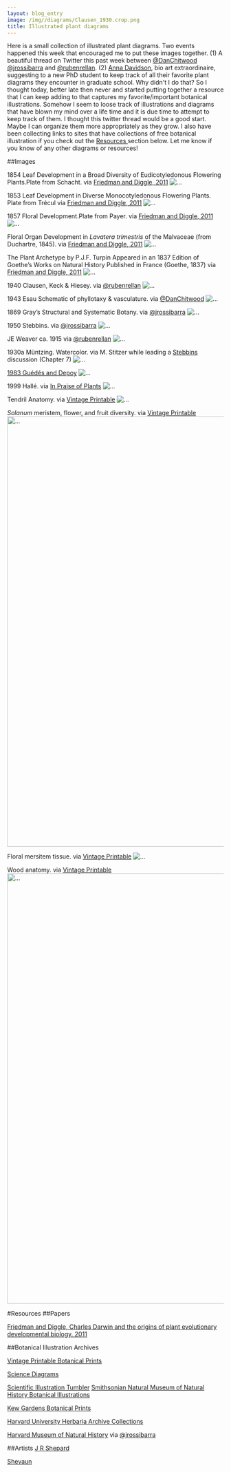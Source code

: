 ```yaml
---
layout: blog_entry
image: /img//diagrams/Clausen_1930.crop.png
title: Illustrated plant diagrams
---
```


Here is a small collection of illustrated plant diagrams.  Two events happened this week that encouraged me to put these images together.  (1) A beautiful thread on Twitter this past week between [@DanChitwood](https://twitter.com/DanChitwood) [@jrossibarra](https://twitter.com/jrossibarra) and [@rubenrellan](https://twitter.com/rubenrellan). (2) [Anna Davidson](https://twitter.com/bioartscientist), bio art extraordinaire, suggesting to a new PhD student to keep track of all their favorite plant diagrams they encounter in graduate school.  Why didn't I do that?  So I thought today, better late then never and started putting together a resource that I can keep adding to that captures my favorite/important botanical illustrations. Somehow I seem to loose track of illustrations and diagrams that have blown my mind over a life time and it is due time to attempt to keep track of them.  I thought this twitter thread would be a good start.  Maybe I can organize them more appropriately as they grow.  I also have been collecting links to sites that have collections of free botanical illustration if you check out the <a href = "#section1"> Resources </a>section below. Let me know if you know of any other diagrams or resources!

##Images

1854 Leaf Development in a Broad Diversity of Eudicotyledonous Flowering Plants.Plate from Schacht.  via [Friedman and Diggle, 2011](http://www.ncbi.nlm.nih.gov/pubmed/21515816)
<img src="{{ site.baseurl }}/img/diagrams/Sachact_1854.png" class="img-responsive center-block" alt="...">

1853 Leaf Development in Diverse Monocotyledonous Flowering Plants. Plate from Trécul via [Friedman and Diggle, 2011](http://www.ncbi.nlm.nih.gov/pubmed/21515816)
<img src="{{ site.baseurl }}/img/diagrams/monocotLeafDeveo.png" class="img-responsive center-block" alt="...">

1857 Floral Development.Plate from Payer. via [Friedman and Diggle, 2011](http://www.ncbi.nlm.nih.gov/pubmed/21515816)
<img src="{{ site.baseurl }}/img/diagrams/Floral1857.png" class="img-responsive center-block" alt="...">

Floral Organ Development in *Lavatera trimestris* of the Malvaceae (from Duchartre, 1845). via [Friedman and Diggle, 2011](http://www.ncbi.nlm.nih.gov/pubmed/21515816)
<img src="{{ site.baseurl }}/img/diagrams/FloralOrgan.png" class="img-responsive center-block" alt="...">

The Plant Archetype by P.J.F. Turpin Appeared in an 1837 Edition of Goethe’s Works on Natural History Published in France (Goethe, 1837) via [Friedman and Diggle, 2011](http://www.ncbi.nlm.nih.gov/pubmed/21515816)
<img src="{{ site.baseurl }}/img/diagrams/Turpin.png" class="img-responsive center-block" alt="...">


1940 Clausen, Keck & Hiesey. via [@rubenrellan](https://twitter.com/rubenrellan) 
<img src="{{ site.baseurl }}/img/diagrams/Clausen_etal_1940.jpg" class="img-responsive center-block" alt="...">

1943 Esau Schematic of phyllotaxy & vasculature. via [@DanChitwood](https://twitter.com/DanChitwood)
<img src="{{ site.baseurl }}/img/diagrams/Esau_1943.jpg" class="img-responsive center-block" alt="...">

1869 Gray’s Structural and Systematic Botany. via ‏[@jrossibarra](https://twitter.com/jrossibarra) 
<img src="{{ site.baseurl }}/img/diagrams/Gray_1869.jpg" class="img-responsive center-block" alt="...">

1950 Stebbins. via ‏[@jrossibarra](https://twitter.com/jrossibarra) 
<img src="{{ site.baseurl }}/img/diagrams/Stebbins_1950.jpg" class="img-responsive center-block" alt="...">

JE Weaver ca. 1915 via [@rubenrellan](https://twitter.com/rubenrellan) 
<img src="{{ site.baseurl }}/img/diagrams/Weaver_etal_1915.jpg" class="img-
responsive center-block" alt="...">

1930a Müntzing. Watercolor. via M. Stitzer while leading a [Stebbins](http://en.wikipedia.org/wiki/Variation_and_Evolution_in_Plants) discussion (Chapter 7)
<img src="{{ site.baseurl }}/img/diagrams/Clausen_1930.png" class="img-responsive center-block center-block" alt="..." class="center">

[1983 Gu&eacute;d&eacute;s and Depoy](http://onlinelibrary.wiley.com/doi/10.1111/j.1095-8339.1983.tb00980.x/abstract) 
<img src="{{ site.baseurl }}/img/diagrams/Gudes_Depoy_1983.png" class="img=
responsive center-block" alt="...">

1999 Hall&eacute;. via [In Praise of Plants](http://www.amazon.com/In-Praise-Plants-Francis-Halle/dp/1604692626) 
<img src="{{ site.baseurl }}/img/diagrams/halle_1999.png" class="img=
responsive center-block" alt="...">

Tendril Anatomy. via [Vintage Printable](http://vintageprintable.com/wordpress/botanical/) 
<img src="{{ site.baseurl }}/img/diagrams/vintagePrintTendrilAnatomy.jpg" class="img=
responsive center-block" alt="...">

*Solanum* meristem, flower, and fruit diversity.  via [Vintage Printable](http://vintageprintable.com/wordpress/botanical/) 
<img src="{{ site.baseurl }}/img/diagrams/VintagePrintSolanum.jpg" class="img=
responsive center-block" width = "1000" alt="...">

Floral mersitem tissue. via [Vintage Printable](http://vintageprintable.com/wordpress/botanical/) 
<img src="{{ site.baseurl }}/img/diagrams/vintagePrintMersitemTissue.jpg" class="img=responsive center-block" alt="...">

Wood anatomy. via [Vintage Printable](http://vintageprintable.com/wordpress/botanical/) 
<img src="{{ site.baseurl }}/img/diagrams/vintagePrintWoodAnatomy.jpg" class="img=responsive center-block" width = "1000" alt="...">

<a name="section1"></a>
#Resources 
##Papers

[Friedman and Diggle, Charles Darwin and the origins of plant evolutionary developmental biology. 2011](http://www.ncbi.nlm.nih.gov/pubmed/21515816)

##Botanical Illustration Archives

[Vintage Printable Botanical Prints](http://vintageprintable.com/wordpress/botanical/)

[Science Diagrams](http://vintageprintable.com/wordpress/vintage-printable-science-2/)

[Scientific Illustration Tumbler](http://scientificillustration.tumblr.com/)
[Smithsonian Natural Museum of Natural History Botanical Illustrations](http://botany.si.edu/botart/)

[Kew Gardens Botanical Prints](http://prints.kew.org/category/botanical-art/botanical-illustration)

[Harvard University Herbaria Archive Collections](http://www.huh.harvard.edu/libraries/archives.htm)

[Harvard Museum of Natural History](http://www.hmnh.harvard.edu/on_exhibit/the_glass_flowers.html) via ‏[@jrossibarra](https://twitter.com/jrossibarra) 

##Artists
[J R Shepard](http://inkyleaves.com/#illustration)

[Shevaun](http://botanicalsketches.blogspot.com/)

